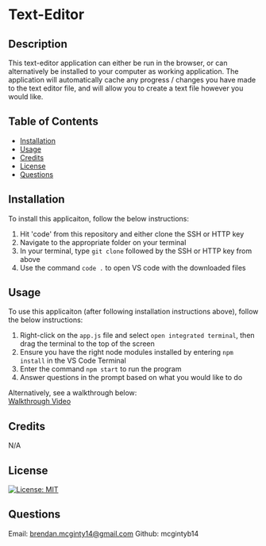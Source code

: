 # Text-Editor

## Description
This text-editor application can either be run in the browser, or can alternatively be installed to your computer as working application. The application will automatically cache any progress / changes you have made to the text editor file, and will allow you to create a text file however you would like. 

## Table of Contents
- [Installation](#installation)
- [Usage](#usage)
- [Credits](#credits)
- [License](#license)
- [Questions](#questions)

## Installation
To install this applicaiton, follow the below instructions:

1. Hit 'code' from this repository and either clone the SSH or HTTP key
2. Navigate to the appropriate folder on your terminal
3. In your terminal, type `git clone` followed by the SSH or HTTP key from above
4. Use the command `code .` to open VS code with the downloaded files

## Usage
To use this applicaiton (after following installation instructions above), follow the below instructions:

1. Right-click on the `app.js` file and select `open integrated terminal`, then drag the terminal to the top of the screen
2. Ensure you have the right node modules installed by entering `npm install` in the VS Code Terminal
3. Enter the command `npm start` to run the program
4. Answer questions in the prompt based on what you would like to do

Alternatively, see a walkthrough below: <br>
<a href="https://drive.google.com/file/d/1-_mvTfguV2DZ-_EU6XsCUqBXkf5JUHGr/view" target="_blank" rel="noopener noreferrer">Walkthrough Video</a>

## Credits
N/A

## License
[![License: MIT](https://img.shields.io/badge/License-MIT-yellow.svg)](https://opensource.org/licenses/MIT)

## Questions

Email: brendan.mcginty14@gmail.com
Github: mcgintyb14

